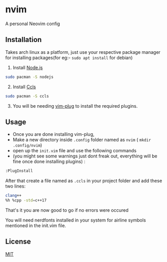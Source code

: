 # nvim

A personal Neovim config 

## Installation 
Takes arch linux as a platform, just use your respective package manager for installing packages(for eg:- `sudo apt install` for debian)

1. Install [Node.js](https://www.google.com/url?sa=t&rct=j&q=&esrc=s&source=web&cd=&cad=rja&uact=8&ved=2ahUKEwiehrffoeT3AhWeRmwGHcKWAoYQFnoECAgQAQ&url=https%3A%2F%2Fnodejs.org%2F&usg=AOvVaw1tY2p-vJFWJmxWlq4sTxCn)
``` bash 
sudo pacman -S nodejs
``` 
2. Install [Ccls](https://github.com/MaskRay/ccls)

 ``` bash
 sudo pacman -S ccls
 ```
 
3. You will be needing [vim-plug](https://github.com/junegunn/vim-plug#installation) to install the required plugins.



## Usage
 - Once you are done installing vim-plug, 
 - Make a new directory inside `.config` folder named as `nvim` ( `mkdir .config/nvim`)<br>
 - open up the `init.vim` file and use the following commands<br>
 - (you might see some warnings just dont freak out, everything will be fine once done installing plugins) :

```bash
:PlugInstall
```
After that create a file named as `.ccls` in your project folder and add these two lines:
``` bash
clang++
%h %cpp -std=c++17
```
That's it you are now good to go if no errors were occured

You will need nerdfonts installed in your system for airline symbols mentioned in the init.vim file.


## License
[MIT](https://choosealicense.com/licenses/mit/)
